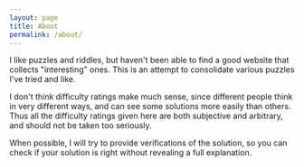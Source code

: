 ```yaml
---
layout: page
title: About
permalink: /about/
---
```


I like puzzles and riddles, but haven't been able to find a good website that collects
"interesting" ones. This is an attempt to consolidate various puzzles I've tried
and like.

I don't think difficulty ratings make much sense, since different people
think in very different ways, and can see some solutions more easily than others.
Thus all the difficulty ratings given here are both subjective and arbitrary,
and should not be taken too seriously.

When possible, I will try to provide verifications of the solution,
so you can check if your solution is right without revealing a full explanation.
